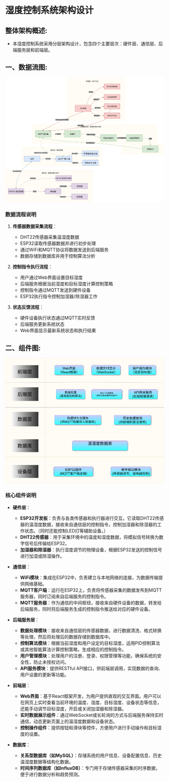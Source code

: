 # 湿度控制系统架构设计

## 整体架构概述:
- 本湿度控制系统采用分层架构设计，包含四个主要层次：硬件层、通信层、后端服务层和前端层。

## 一、数据流图:
![数据流图](images/Architecture_Diagram.drawio.png)

### 数据流程说明
1. **传感器数据采集流程**：
   - DHT22传感器采集温湿度数据
   - ESP32读取传感器数据并进行初步处理
   - 通过WiFi和MQTT协议将数据发送到后端服务
   - 数据存储到数据库并用于控制算法分析

2. **控制指令执行流程**：
   - 用户通过Web界面设置目标湿度
   - 后端服务根据当前湿度和目标湿度计算控制策略
   - 控制指令通过MQTT发送到硬件设备
   - ESP32执行指令控制加湿器/除湿器工作

3. **状态反馈流程**：
   - 硬件设备执行状态通过MQTT实时反馈
   - 后端服务更新系统状态
   - Web界面显示最新系统状态和执行结果

## 二、组件图:
![组件图](images/Component_Diagram.drawio.png)

### 核心组件说明
- **硬件层**：
  - **ESP32开发板**：负责与各类传感器和执行器进行交互。它读取DHT22传感器的温湿度数据，接收来自通信层的控制指令，控制加湿器和除湿器的工作状态。（同时还能控制LED灯等辅助设备。）
  - **DHT22传感器**：用于采集环境中的温度和湿度数据，将模拟信号转换为数字信号后传输给ESP32。
  - **加湿器和除湿器**：执行湿度调节的物理设备，根据ESP32发送的控制信号进行加湿或除湿操作。

- **通信层**：
  - **WiFi模块**：集成在ESP32中，负责建立与本地网络的连接，为数据传输提供网络基础。
  - **MQTT客户端**：运行在ESP32上，负责将传感器采集的数据发布到MQTT服务器，同时订阅来自后端服务的控制指令。
  - **MQTT服务器**：作为通信的中间枢纽，接收来自硬件设备的数据，转发给后端服务，同时将后端服务生成的控制指令推送给对应的硬件设备。

- **后端服务层**：
  - **数据处理模块**：接收来自通信层的传感器数据，进行数据清洗、格式转换等处理，然后将处理后的数据存储到数据库中。
  - **控制算法模块**：根据当前湿度和用户设定的目标湿度，运用PID控制算法或其他智能算法计算控制策略，生成相应的控制指令。
  - **用户管理模块**：处理用户的注册、登录、权限管理等功能，确保系统的安全性，防止未授权访问。
  - **API服务模块**：提供RESTful API接口，供前端层调用，实现数据的查询、用户设置的更新等功能。

- **前端层**：
  - **Web界面**：基于React框架开发，为用户提供直观的交互界面。用户可以在网页上实时查看当前环境的温度、湿度、目标湿度、设备状态等信息，还能手动调节目标湿度，开启或关闭加湿器和除湿器。
  - **实时数据展示组件**：通过WebSocket或长轮询的方式与后端服务保持实时通信，动态更新页面上的温湿度数据和设备状态。
  - **控制操作组件**：提供按钮和滑块等控件，方便用户进行手动操作和目标湿度的设置。

- **数据库**：
  - **关系型数据库（如MySQL）**：存储系统的用户信息、设备配置信息、历史温湿度数据等结构化数据。
  - **时间序列数据库（如InfluxDB）**：专门用于存储传感器采集的时序数据，便于进行数据分析和趋势预测。